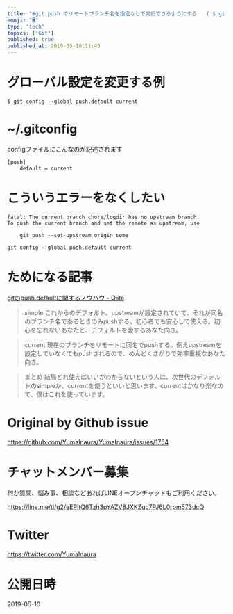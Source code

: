 ```yaml
---
title: "#git push でリモートブランチ名を指定なしで実行できるようにする   ( $ git config --global push.de"
emoji: "🖥"
type: "tech"
topics: ["Git"]
published: true
published_at: 2019-05-10t11:45
---
```


# グローバル設定を変更する例

```
$ git config --global push.default current
```

# ~/.gitconfig

configファイルにこんなのが記述されます

```
[push]
	default = current
```

# こういうエラーをなくしたい

```
fatal: The current branch chore/logdir has no upstream branch.
To push the current branch and set the remote as upstream, use

    git push --set-upstream origin some
```

```
git config --global push.default current
```

# ためになる記事


[gitのpush.defaultに関するノウハウ - Qiita](https://qiita.com/awakia/items/6aaea1ffecba725be601)


>simple
>これからのデフォルト。upstreamが設定されていて、それが同名のブランチ名であるときのみpushする。初心者でも安心して使える。初心を忘れないあなたと、デフォルトを愛するあなた向き。

>current
>現在のブランチをリモートに同名でpushする。例えupstreamを設定していなくてもpushされるので、めんどくさがりで効率重視なあなた向き。

>まとめ
>結局どれ使えばいいかわからないという人は、次世代のデフォルトのsimpleか、currentを使うといいと思います。currentはかなり楽なので、僕はこれを使っています。



# Original by Github issue

https://github.com/YumaInaura/YumaInaura/issues/1754








<!-- Update From Qiita API -->

# チャットメンバー募集


何か質問、悩み事、相談などあればLINEオープンチャットもご利用ください。

https://line.me/ti/g2/eEPltQ6Tzh3pYAZV8JXKZqc7PJ6L0rpm573dcQ





# Twitter


https://twitter.com/YumaInaura


<!-- Update From Qiita API -->



# 公開日時

2019-05-10
